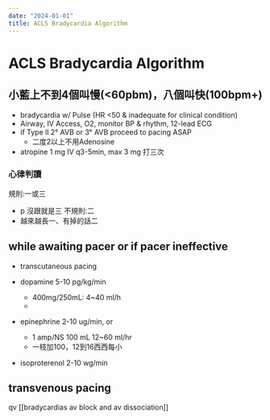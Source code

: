 ```yaml
---
date: "2024-01-01"
title: ACLS Bradycardia Algorithm
---
```


# ACLS Bradycardia Algorithm

## 小藍上不到4個叫慢(<60pbm)，八個叫快(100bpm+)

* bradycardia w/ Pulse (HR <50 & inadequate for clinical condition)
* Airway, IV Access, O2, monitor BP & rhythm, 12-lead ECG
* if Type ll 2° AVB or 3° AVB proceed to pacing ASAP
	* 二度2以上不用Adenosine
* atropine 1 mg IV q3-5min, max 3 mg 打三次

### 心律判讀
規則:一或三
* p 沒跟就是三
不規則:二
* 越來越長一、有掉的話二

## while awaiting pacer or if pacer ineffective

* transcutaneous pacing

* dopamine 5-10 pg/kg/min
	* 400mg/250mL: 4~40 ml/h
	*
* epinephrine 2-10 ug/min, or
	* 1 amp/NS 100 mL 12~60 ml/hr
	* 一枝加100，12到16西西每小
* isoproterenol 2-10 wg/min

## transvenous pacing

qv [[bradycardias av block and av dissociation]]

